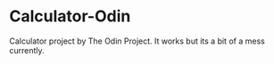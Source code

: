 # Calculator-Odin
Calculator project by The Odin Project. It works but its a bit of a mess currently.

